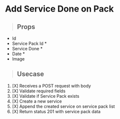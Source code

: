 # Add Service Done on Pack
> ## Props
- Id
- Service Pack Id *
- Service Done *
- Date *
- Image

> ## Usecase
1. [X] Receives a POST request with body
2. [X] Validate required fields
3. [X] Validate if Service Pack exists
4. [X] Create a new service
5. [X] Append the created service on service pack list
6. [X] Return status 201 with service pack data
